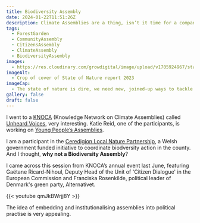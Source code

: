```yaml
---
title: Biodiversity Assembly
date: 2024-01-22T11:51:26Z
description: Climate Assemblies are a thing, isn’t it time for a companion Biodversity Assembly? ?
tags: 
  - ForestGarden
  - CommunityAssembly
  - CitizensAssembly
  - ClimateAssembly
  - BiodiversityAssembly
images: 
  - https://res.cloudinary.com/growdigital/image/upload/v1705924967/state-of-nature-report.jpg
imageAlt:
  - Crop of cover of State of Nature report 2023
imageCap:
  - The state of nature is dire, we need new, joined-up ways to tackle the Biodiversity crisis
gallery: false
draft: false
---
```


I went to a [KNOCA](https://knoca.eu/) (Knowledge Network on Climate Assemblies) called [Unheard Voices](https://knoca.eu/event/workshop-on-hearing-unheard-voices/), very interesting. Katie Reid, one of the participants, is working on [Young People’s Assemblies](https://www.natureworks.org.uk/blog/240121-young-peoples-assemblies/). 

I am a participant in the [Ceredigion Local Nature Partnership](https://connectceredigion.org.uk/ceredigion-local-nature-partnership), a Welsh government funded initiative to coordinate biodversity action in the county. And I thought, **why not a Biodiversity Assembly**?

I came across this session from KNOCA’s annual event last June, featuring Gaëtane Ricard-Nihoul, Deputy Head of the Unit of 'Citizen Dialogue' in the European Commission and Franciska Rosenkilde, political leader of Denmark's green party, Alternativet.

{{< youtube qmJkBWrjj8Y >}}

The idea of embedding and institutionalising assemblies into political practise is very appealing.
